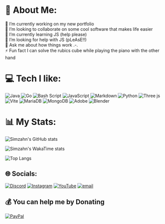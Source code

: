 # 💫 About Me:
🔭 I’m currently working on my new portfolio<br>👯 I’m looking to collaborate on some cool software that makes life easier<br>🌱 I’m currently learning JS (help please)<br>🤝 I’m looking for help with JS (pLeAsE!!)<br>💬 Ask me about how things work .-.<br>⚡ Fun fact I can solve the rubics cube while playing the piano with the other hand


# 💻 Tech I like:
![Java](https://img.shields.io/badge/java-%23ED8B00.svg?style=for-the-badge&logo=openjdk&logoColor=white) ![Go](https://img.shields.io/badge/go-%2300ADD8.svg?style=for-the-badge&logo=go&logoColor=white) ![Bash Script](https://img.shields.io/badge/bash_script-%23121011.svg?style=for-the-badge&logo=gnu-bash&logoColor=white) ![JavaScript](https://img.shields.io/badge/javascript-%23323330.svg?style=for-the-badge&logo=javascript&logoColor=%23F7DF1E) ![Markdown](https://img.shields.io/badge/markdown-%23000000.svg?style=for-the-badge&logo=markdown&logoColor=white) ![Python](https://img.shields.io/badge/python-3670A0?style=for-the-badge&logo=python&logoColor=ffdd54)  ![Three js](https://img.shields.io/badge/threejs-black?style=for-the-badge&logo=three.js&logoColor=white) ![Vite](https://img.shields.io/badge/vite-%23646CFF.svg?style=for-the-badge&logo=vite&logoColor=white) ![MariaDB](https://img.shields.io/badge/MariaDB-003545?style=for-the-badge&logo=mariadb&logoColor=white) ![MongoDB](https://img.shields.io/badge/MongoDB-%234ea94b.svg?style=for-the-badge&logo=mongodb&logoColor=white) ![Adobe](https://img.shields.io/badge/adobe-%23FF0000.svg?style=for-the-badge&logo=adobe&logoColor=white) ![Blender](https://img.shields.io/badge/blender-%23F5792A.svg?style=for-the-badge&logo=blender&logoColor=white)
# 📊 My Stats:
![Simzahn's GitHub stats](https://github-readme-stats.vercel.app/api?username=simzahn001&show_icons=true&theme=github_dark&rank_icon=github)

![Simzahn's WakaTime stats](https://github-readme-stats.vercel.app/api/wakatime?username=Simzahn&layout=compact&custom_title=My+Timesink&theme=github_dark)

![Top Langs](https://github-readme-stats.vercel.app/api/top-langs/?username=simzahn001&layout=compact&theme=github_dark)




## 🌐 Socials:
[![Discord](https://img.shields.io/badge/Discord-%237289DA.svg?logo=discord&logoColor=white)](https://discord.gg/simzahn) [![Instagram](https://img.shields.io/badge/Instagram-%23E4405F.svg?logo=Instagram&logoColor=white)](https://instagram.com/simon.hochi) [![YouTube](https://img.shields.io/badge/YouTube-%23FF0000.svg?logo=YouTube&logoColor=white)](https://youtube.com/@simonhochenberger4523) [![email](https://img.shields.io/badge/Email-D14836?logo=gmail&logoColor=white)](mailto:simon.hochenberger@gmail.com) 

  ## 💰 You can help me by Donating
  [![PayPal](https://img.shields.io/badge/PayPal-00457C?style=for-the-badge&logo=paypal&logoColor=white)](https://paypal.me/SimonHochenberger) 

